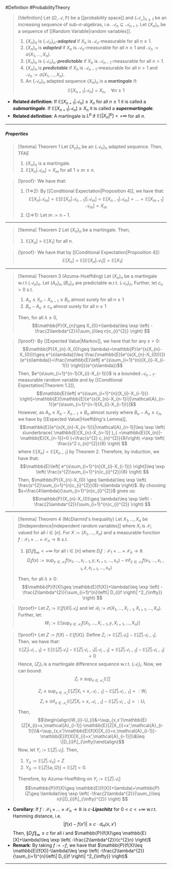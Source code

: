 #Definition #ProbabilityTheory 

> [!definition]
> Let $(\Omega,\mathcal{A},\mathbb{P})$ be a [[probability space]] and $\{ \mathcal{A_{n}} \}_{n\geq 1}$ be an increasing sequence of sub-$\sigma$-algebras, i.e. $\mathcal{A}_{n}\subseteq \mathcal{A}_{n+1}$. Let $\{ X_{n} \}_{n}$ be a sequence of [[Random Variable|random variables]].
> 1. $\{ X_{n} \}_{n}$ is $\{ \mathcal{A}_{n} \}_{n}$-***adapted*** if $X_{n}$ is $\mathcal{A}_{n}$-measurable for all $n\geq 1$.
> 2. $\{ X_{n} \}_{n}$ is ***adapted*** if $X_{n}$ is $\mathcal{A}_{n}$-measurable for all $n\geq 1$ and $\mathcal{A}_{n}:=\sigma(X_{1},\dots,X_{n})$.
> 3. $\{ X_{n} \}_{n}$ is $\{ \mathcal{A}_{n} \}_{n}$-***predictable*** if $X_{n}$ is $\mathcal{A}_{n-1}$-measurable for all $n> 1$.
> 2. $\{ X_{n} \}_{n}$ is ***predictable*** if $X_{n}$ is $\mathcal{A}_{n-1}$-measurable for all $n> 1$ and $\mathcal{A}_{n}:=\sigma(X_{1},\dots,X_{n})$.
> 3. An $\{ \mathcal{A}_{n} \}_{n}$ adapted sequence $\{ X_{n} \}_{n}$ is a ***martingale*** if: $$\mathbb{E}[X_{n+1}|\mathcal{A}_{n}]=X_{n},\quad \forall n\geq 1$$

- **Related definition**: If $\mathbb{E}[X_{n+1}|\mathcal{A}_{n}]\leq X_{n}$ for all $n\geq 1$ it is called a ***submartingale***. If $\mathbb{E}[X_{n+1}|\mathcal{A}_{n}]\geq X_{n}$ it is called a ***supermartingale***.
- **Related definition**: A martingale is $L^p$ if $\mathbb{E}[\left|X_{n}  \right|^p]<+\infty$ for all $n$.
---
##### Properties
> [!lemma] Theorem 1
> Let $\{ X_{n} \}_{n}$ be an $\{ \mathcal{A}_{n} \}_{n}$ adapted sequence. Then, TFAE
> 1. $\{ X_{n} \}_{n}$ is a martingale.
> 2. $\mathbb{E}[X_{n}|\mathcal{A}_{m}]=X_{m}$ for all $1\leq m\leq n$. 

> [!proof]-
> We have that:
> 1. (1=>2): By [[Conditional Expectation|Proposition 4]], we have that: $$\mathbb{E}[X_{n}|\mathcal{A}_{m}]=\mathbb{E}[\mathbb{E}[X_{n}|\mathcal{A}_{n-1}]|\mathcal{A}_{m}]=\mathbb{E}[X_{n-1}|\mathcal{A}_{m}]=\dots=\mathbb{E}[X_{m+1}|\mathcal{A}_{m}]=X_{m}$$
> 2. (2=>1): Let $m:=n-1$. 
---
> [!lemma] Theorem 2
> Let $\{ X_{n} \}_{n}$ be a martingale. Then, 
> 1. $\mathbb{E}[X_{n}]=\mathbb{E}[X_{1}]$ for all $n$.

> [!proof]-
> We have that by [[Conditional Expectation|Proposition 4]]: $$\mathbb{E}[X_{n}]=\mathbb{E}[\mathbb{E}[X_{n}|\mathcal{A}_{1}]]=\mathbb{E}[X_{1}]$$

---
> [!lemma] Theorem 3 (Azuma-Hoeffding)
> Let $(X_{n})_{n}$ be a martingale w.r.t $(\mathcal{A}_{n})_{n}$. Let $(A_{n})_{n},(B_{n})_{n}$ are predictable w.r.t. $(\mathcal{A}_{n})_{n}$. Further, let $c_{n}>0$ s.t. 
> 1. $A_{n}\leq X_{n}-X_{n-1}\leq B_{n}$ almost surely for all $n\geq 1$
> 2. $B_{n}-A_{n}\leq c_{n}$ almost surely for all $n\geq 1$
> 
> Then, for all $\lambda\geq 0$, $$\mathbb{P}(X_{n}\geq X_{0}+\lambda)\leq \exp \left( -\frac{2\lambda^{2}}{\sum_{i\leq n}c_{i}^{2}} \right) $$

> [!proof]-
> By [[Expected Value|Markov]], we have that for any $s>0$: $$\mathbb{P}(X_{n}-X_{0}\geq \lambda)=\mathbb{P}(e^{s(X_{n}-X_{0})}\geq e^{s\lambda})\leq \frac{\mathbb{E}[e^{s(X_{n}-X_{0})}]}{e^{s\lambda}}=\frac{\mathbb{E}\left[ e^{s\sum_{i=1}^{n}(X_{i}-X_{i-1})} \right]}{e^{s\lambda}}$$Then, $e^{s\sum_{i=1}^{n-1}(X_{i}-X_{i-1})}$ is a bounded $\mathcal{A}_{n-1}$-measurable random variable and by [[Conditional Expectation|Theorem 1.2]], $$\mathbb{E}\left[ e^{s\sum_{i=1}^{n}(X_{i}-X_{i-1})} \right]=\mathbb{E}[\mathbb{E}[e^{s(X_{n}-X_{n-1})}|\mathcal{A}_{n-1}]e^{s\sum_{i=1}^{n-1}(X_{i}-X_{i-1})}]$$However, as $A_{n}\leq X_{n}-X_{n-1}\leq B_{n}$ almost surely where $B_{n}-A_{n}\leq c_{n}$, we have by [[Expected Value|Hoeffding's Lemma]], $$\mathbb{E}[e^{s(X_{n}-X_{n-1})}|\mathcal{A}_{n-1}]\leq \exp \left( s\underbrace{ \mathbb{E}[X_{n}-X_{n-1}] }_{ =\mathbb{E}[X_{n}]-\mathbb{E}[X_{n-1}]=0 }+\frac{s^{2} c_{n}^{2}}{8}\right) =\exp \left( \frac{s^2 c_{n}^{2}}{8} \right)  $$where $\mathbb{E}[X_{n}]=\mathbb{E}[X_{n-1}]$ by Theorem 2. Therefore, by induction, we have that: $$\mathbb{E}\left[ e^{s\sum_{i=1}^{n}(X_{i}-X_{i-1})} \right]\leq \exp \left( \frac{s^{2}\sum_{i=1}^{n}c_{i}^{2}}{8} \right) $$Then, $\mathbb{P}(X_{n}-X_{0} \geq \lambda)\leq  \exp \left( \frac{s^{2}\sum_{i=1}^{n}c_{i}^{2}}{8}-s\lambda \right)$. By choosing $s=\frac{4\lambda}{\sum_{i=1}^{n}c_{i}^{2}}$ gives us: $$\mathbb{P}(X_{n}-X_{0}\geq \lambda)\leq \exp \left( -\frac{2\lambda^{2}}{\sum_{i=1}^{n}c_{i}^{2}} \right) $$

---
> [!lemma] Theorem 4 (McDiarmid's Inequality)
> Let $X_{1},\dots,X_{n}$ be [[Independence|independent random variables]] where $X_{i}$ is $\mathcal{X}_{i}$ valued for all $i\in[n]$. For $X:=(X_{1},\dots,X_{n})$ and a measurable function $f:\mathcal{X}_{1}\times\dots \times \mathcal{X}_{n}\to \mathbb{R}$ s.t. 
> 1. $\|D_{i}f\|_{\infty}<+\infty$ for all $i\in[n]$ where $D_{i}f:\mathcal{X}_{1}\times\dots \times \mathcal{X}_{n}\to \mathbb{R}$ $$D_{i}f(x):=\sup_{y\in \mathcal{X}_{i}}f(x_{1},\dots,x_{i-1},y,x_{i+1},\dots,x_{n})-\inf_{z\in \mathcal{X}_{i}}f(x_{1},\dots,x_{i-1},z,x_{i+1},\dots,x_{n})$$
>
>Then, for all $\lambda\geq 0$: $$\mathbb{P}(f(X)\geq \mathbb{E}[f(X)]+\lambda)\leq \exp \left( -\frac{2\lambda^{2}}{\sum_{i=1}^{n}\left\| D_{i}f \right\| ^2_{\infty}} \right) $$

> [!proof]+
> Let $Z_{i}:=\mathbb{E}[f(X)|\mathcal{A}_{i}]$ and let $\mathcal{B}_{i}:=\sigma(X_{1},\dots,X_{i-1},X_{i+1},\dots,X_{n})$. Further, let: $$W_{i}:=\mathbb{E}\left[  \sup_{y\in \mathcal{X}_{i}}f(X_{1},\dots,X_{i-1},y,X_{i+1},\dots,X_{n}) \right] $$

> [!proof]+
> Let $Z:=f(X)-\mathbb{E}[f(X)]$. Define $Z_{i}:=\mathbb{E}[Z|\mathcal{A}_{i}]-\mathbb{E}[Z|\mathcal{A}_{i-1}]$. Then, we have that: $$\mathbb{E}[Z_{i}|\mathcal{A}_{i-1}]=\mathbb{E}[\mathbb{E}[Z|\mathcal{A}_{i}]-\mathbb{E}[Z|\mathcal{A}_{i-1}]|\mathcal{A}_{i-1}]=\mathbb{E}[Z|\mathcal{A}_{i-1}]-\mathbb{E}[Z|\mathcal{A}_{i-1}]=0$$Hence, $(Z_{i})_{i}$ is a martingale difference sequence w.r.t. $(\mathcal{A}_{i})_{i}$. Now, we can bound: $$Z_{i}\leq \sup_{x\in \mathcal{X_{i}}}\mathbb{E}[]$$
> 
> $$Z_{i}\leq\sup_{x\in \mathcal{X_{i}}}\mathbb{E}[Z|X_{i}=x,\mathcal{A}_{i-1}]-\mathbb{E}[Z|\mathcal{A}_{i-1}]=:W_{i}$$$$Z_{i}\geq\inf_{x\in \mathcal{X_{i}}}\mathbb{E}[Z|X_{i}=x,\mathcal{A}_{i-1}]-\mathbb{E}[Z|\mathcal{A}_{i-1}]=:U_{i}$$
> Then, $$\begin{align}W_{i}-U_{i}&=\sup_{x,x'}\mathbb{E}[Z|X_{i}=x,\mathcal{A}_{i-1}]-\mathbb{E}[Z|X_{i}=x',\mathcal{A}_{i-1}]\\&=\sup_{x,x'}\mathbb{E}[f(X)|X_{i}=x,\mathcal{A}_{i-1}]-\mathbb{E}[f(X)|X_{i}=x',\mathcal{A}_{i-1}]\\&\leq \|D_{i}f\|_{\infty}\end{align}$$Now, let $Y_{i}:=\mathbb{E}[Z|\mathcal{A}_{i}]$. Then, 
> 1. $Y_{n}:=\mathbb{E}[Z|\mathcal{A}_{n}]=Z$
> 2. $Y_{0}:=\mathbb{E}[Z|\{ \varnothing,\Omega \}]=\mathbb{E}[Z]=0$. 
> 
> Therefore, by Azuma-Hoeffding on $Y_{i}:=\mathbb{E}[Z|\mathcal{A}_{i}]$$$\mathbb{P}(f(X)\geq \mathbb{E}[f(X)]+\lambda)=\mathbb{P}(Z\geq \lambda)\leq \exp \left( -\frac{2\lambda^{2}}{\sum_{i\leq n}\|D_{i}f\|_{\infty}^{2}} \right) $$

- **Corollary**: If $f:\mathcal{X}_{1}\times\dots \times \mathcal{X}_{n}\to \mathbb{R}$ is $c$-***Lipschitz*** for $0<c<+\infty$ w.r.t. Hamming distance, i.e. $$\left| f(x)-f(x') \right| \leq c \cdot  d_{H}(x,x')$$Then, $\left\| D_{i}f \right\|_{\infty}\leq c$ for all $i$ and $\mathbb{P}(f(X)\geq \mathbb{E}[X]+\lambda)\leq \exp \left( -\frac{2\lambda^{2}}{c^{2}n} \right)$
- **Remark**: By taking $f:= -f$, we have that $\mathbb{P}(f(X)\leq \mathbb{E}[f(X)]-\lambda)\leq \exp \left( -\frac{2\lambda^{2}}{\sum_{i=1}^{n}\left\| D_{i}f \right\| ^2_{\infty}} \right)$

---